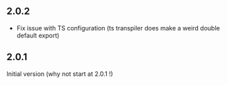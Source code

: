 ## 2.0.2

- Fix issue with TS configuration (ts transpiler does make a weird double default export)

## 2.0.1

Initial version (why not start at 2.0.1 !)
